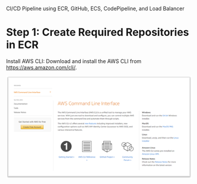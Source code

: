 CI/CD Pipeline using ECR, GitHub, ECS, CodePipeline, and Load Balancer

# Step 1: Create Required Repositories in ECR

Install AWS CLI: Download and install the AWS CLI from <https://aws.amazon.com/cli/>.

![alt text](https://github.com/malindrarodrigo/IJSE-ai/blob/main/CI_CD_Pipeline_Tutorial_files/image001.png?raw=true)